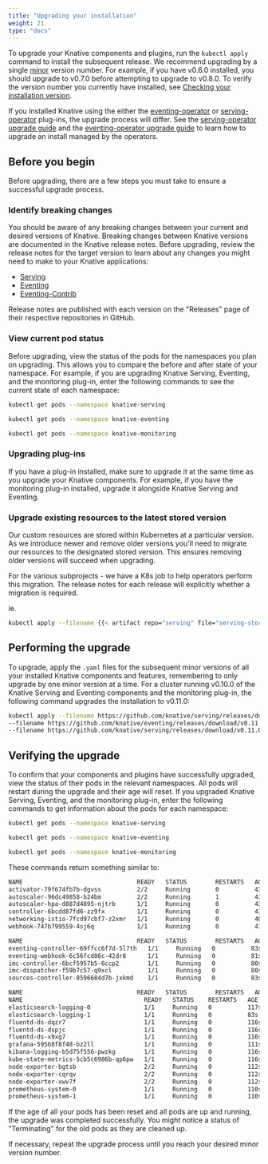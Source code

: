 ```yaml
---
title: "Upgrading your installation"
weight: 21
type: "docs"
---
```


To upgrade your Knative components and plugins, run the `kubectl apply` command
to install the subsequent release. We recommend upgrading by a single
[minor](https://semver.org/) version number. For example, if you have v0.6.0 installed,
you should upgrade to v0.7.0 before attempting to upgrade to v0.8.0. To verify the version
number you currently have installed, see
[Checking your installation version](./check-install-version.md).

If you installed Knative using the either the [eventing-operator](https://github.com/knative/eventing-operator) or [serving-operator](https://github.com/knative/serving-operator) plug-ins, the upgrade process will differ. See the [serving-operator upgrade guide](https://github.com/knative/serving-operator/blob/master/doc/upgrade_guide.md) and the [eventing-operator upgrade guide](https://github.com/knative/eventing-operator/blob/master/doc/upgrade_guide.md) to learn how to upgrade an install managed by the operators.

## Before you begin

Before upgrading, there are a few steps you must take to ensure a successful
upgrade process.

### Identify breaking changes

You should be aware of any breaking changes between your current and desired
versions of Knative. Breaking changes between Knative versions are documented in
the Knative release notes. Before upgrading, review the release notes for the
target version to learn about any changes you might need to make to your Knative
applications:

- [Serving](https://github.com/knative/serving/releases)
- [Eventing](https://github.com/knative/eventing/releases)
- [Eventing-Contrib](https://github.com/knative/eventing-contrib/releases)

Release notes are published with each version on the "Releases" page of their
respective repositories in GitHub.

### View current pod status

Before upgrading, view the status of the pods for the namespaces you plan on
upgrading. This allows you to compare the before and after state of your
namespace. For example, if you are upgrading Knative Serving, Eventing, and the
monitoring plug-in, enter the following commands to see the current state of
each namespace:

```bash
kubectl get pods --namespace knative-serving
```

```bash
kubectl get pods --namespace knative-eventing
```

```bash
kubectl get pods --namespace knative-monitoring
```

### Upgrading plug-ins

If you have a plug-in installed, make sure to upgrade it at the same time as
you upgrade your Knative components. For example, if you have the
monitoring plug-in installed, upgrade it alongside Knative Serving and Eventing.


### Upgrade existing resources to the latest stored version

Our custom resources are stored within Kubernetes at a particular version.
As we introduce newer and remove older versions you'll need to migrate our resources
to the designated stored version. This ensures removing older versions
will succeed when upgrading.

For the various subprojects - we have a K8s job to help operators perform this migration.
The release notes for each release will explicitly whether a migration is required.

ie.
```bash
kubectl apply --filename {{< artifact repo="serving" file="serving-storage-version-migration.yaml" >}}
```


## Performing the upgrade

To upgrade, apply the `.yaml` files for the subsequent minor versions of all
your installed Knative components and features, remembering to only
upgrade by one minor version at a time. For a cluster running v0.10.0 of the
Knative Serving and Eventing components and the monitoring plug-in, the
following command upgrades the installation to v0.11.0:

```bash
kubectl apply --filename https://github.com/knative/serving/releases/download/v0.11.0/serving.yaml \
--filename https://github.com/knative/eventing/releases/download/v0.11.0/release.yaml \
--filename https://github.com/knative/serving/releases/download/v0.11.0/monitoring.yaml
```

## Verifying the upgrade

To confirm that your components and plugins have successfully upgraded, view the
status of their pods in the relevant namespaces. All pods will restart during
the upgrade and their age will reset. If you upgraded Knative Serving, Eventing,
and the monitoring plug-in, enter the following commands to get information
about the pods for each namespace:

```bash
kubectl get pods --namespace knative-serving
```

```bash
kubectl get pods --namespace knative-eventing
```

```bash
kubectl get pods --namespace knative-monitoring
```

These commands return something similar to:

```bash
NAME                                READY   STATUS        RESTARTS   AGE
activator-79f674fb7b-dgvss          2/2     Running       0          43s
autoscaler-96dc49858-b24bm          2/2     Running       1          43s
autoscaler-hpa-d887d4895-njtrb      1/1     Running       0          43s
controller-6bcdd87fd6-zz9fx         1/1     Running       0          41s
networking-istio-7fcd97cbf7-z2xmr   1/1     Running       0          40s
webhook-747b799559-4sj6q            1/1     Running       0          41s
```

```bash
NAME                                READY   STATUS        RESTARTS   AGE
eventing-controller-69ffcc6f7d-5l7th   1/1     Running   0          83s
eventing-webhook-6c56fcd86c-42dr8      1/1     Running   0          81s
imc-controller-6bcf5957b5-6ccp2        1/1     Running   0          80s
imc-dispatcher-f59b7c57-q9xcl          1/1     Running   0          80s
sources-controller-8596684d7b-jxkmd    1/1     Running   0          83s
```

```bash
NAME                                READY   STATUS        RESTARTS   AGE
NAME                                  READY   STATUS    RESTARTS   AGE
elasticsearch-logging-0               1/1     Running   0          117s
elasticsearch-logging-1               1/1     Running   0          83s
fluentd-ds-dqzr7                      1/1     Running   0          116s
fluentd-ds-dspjc                      1/1     Running   0          116s
fluentd-ds-x9xg7                      1/1     Running   0          116s
grafana-59568f8f48-bz2ll              1/1     Running   0          111s
kibana-logging-b5d75f556-pwzkg        1/1     Running   0          116s
kube-state-metrics-5cb5c6986b-qp6pw   1/1     Running   0          116s
node-exporter-bgtsb                   2/2     Running   0          112s
node-exporter-cqrqv                   2/2     Running   0          112s
node-exporter-xwv7f                   2/2     Running   0          112s
prometheus-system-0                   1/1     Running   0          110s
prometheus-system-1                   1/1     Running   0          110s
```

If the age of all your pods has been reset and all pods are up and running, the
upgrade was completed successfully. You might notice a status of "Terminating"
for the old pods as they are cleaned up.

If necessary, repeat the upgrade process until you reach your desired minor
version number.
